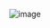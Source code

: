 ![image](https://github.com/heesoo-park/ForCodeKata/assets/80674868/4e4aa485-c655-4cb8-95e1-f976cbfc118d)
